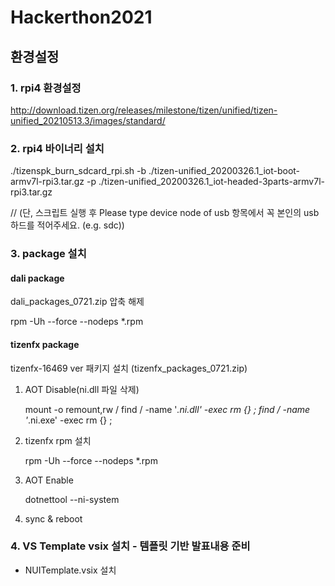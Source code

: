 # Hackerthon2021

## 환경설정
### 1. rpi4 환경설정
http://download.tizen.org/releases/milestone/tizen/unified/tizen-unified_20210513.3/images/standard/

### 2. rpi4 바이너리 설치
 ./tizenspk_burn_sdcard_rpi.sh -b ./tizen-unified_20200326.1_iot-boot-armv7l-rpi3.tar.gz -p ./tizen-unified_20200326.1_iot-headed-3parts-armv7l-rpi3.tar.gz

 // (단, 스크립트 실행 후 Please type device node of usb 항목에서 꼭 본인의 usb 하드를 적어주세요. (e.g. sdc))


### 3. package 설치
#### dali package
 dali_packages_0721.zip 압축 해제
 
 rpm -Uh --force --nodeps *.rpm
 
#### tizenfx package
  tizenfx-16469 ver 패키지 설치 (tizenfx_packages_0721.zip)

  1) AOT Disable(ni.dll 파일 삭제)

     mount -o remount,rw /
     find / -name '*.ni.dll' -exec rm {} \; 
     find / -name '*.ni.exe' -exec rm {} \;

  2) tizenfx rpm 설치

     rpm -Uh --force --nodeps *.rpm

  3) AOT Enable

     dotnettool --ni-system
     
  4) sync & reboot

### 4. VS Template vsix 설치 - 템플릿 기반 발표내용 준비
 - NUITemplate.vsix 설치



